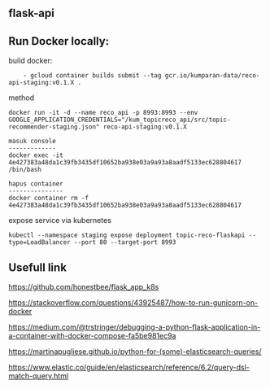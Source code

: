 flask-api
---

## Run Docker locally:
build docker:
```
    - gcloud container builds submit --tag gcr.io/kumparan-data/reco-api-staging:v0.1.X .
```

method

```
docker run -it -d --name reco_api -p 8993:8993 --env GOOGLE_APPLICATION_CREDENTIALS="/kum_topicreco_api/src/topic-recommender-staging.json" reco-api-staging:v0.1.X

masuk console
-------------
docker exec -it 4e427383a48da1c39fb3435df10652ba938e03a9a93a8aadf5133ec628804617 /bin/bash

hapus container
---------------
docker container rm -f 4e427383a48da1c39fb3435df10652ba938e03a9a93a8aadf5133ec628804617
```

expose service via kubernetes

```
kubectl --namespace staging expose deployment topic-reco-flaskapi --type=LoadBalancer --port 80 --target-port 8993
```

## Usefull link

https://github.com/honestbee/flask_app_k8s

https://stackoverflow.com/questions/43925487/how-to-run-gunicorn-on-docker

https://medium.com/@trstringer/debugging-a-python-flask-application-in-a-container-with-docker-compose-fa5be981ec9a

https://martinapugliese.github.io/python-for-(some)-elasticsearch-queries/

https://www.elastic.co/guide/en/elasticsearch/reference/6.2/query-dsl-match-query.html

